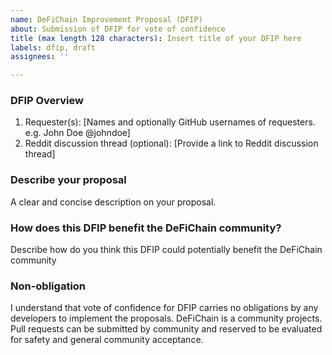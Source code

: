 ```yaml
---
name: DeFiChain Improvement Proposal (DFIP)
about: Submission of DFIP for vote of confidence
title (max length 128 characters): Insert title of your DFIP here
labels: dfip, draft
assignees: ''

---
```


<!-- 
After you have submitted this DFIP on Github, head to DeFiScan and create your command line. Command lines will be required to submit your proposal on-chain officially. Instructions will be provided on DeFiScan. Once the command line is generated, copy and paste it on CLI in your full node wallet. As part of the requirement of DFIP submissions, you are required to pay 50 DFI fee for it to be voted on. Fees will be automatically deducted when the transaction is made on CLI. Do ensure you have sufficient funds. 

Optionally, you are also encouraged to submit a Reddit discussion thread as part of DFIP proposals to allow for a more open discussion with the community. Reddit discussion threads however do not require a fee, you can also use this process to sound out the community's acceptance first before committing to it and paying the fee.

Take note that this is a vote of confidence for DFIP, it carries no obligations by the developers to implement the suggestions. DeFiChain is a community project. Pull requests can be submitted by the community and reserved to be evaluated for safety and general community acceptance.

-->

### DFIP Overview
1. Requester(s): [Names and optionally GitHub usernames of requesters. e.g. John Doe @johndoe]
2. Reddit discussion thread (optional): [Provide a link to Reddit discussion thread]

### Describe your proposal
A clear and concise description on your proposal.

### How does this DFIP benefit the DeFiChain community?
Describe how do you think this DFIP could potentially benefit the DeFiChain community

 <!-- Leave the following intact -->
### Non-obligation
I understand that vote of confidence for DFIP carries no obligations by any developers to implement the proposals. DeFiChain is a community projects. Pull requests can be submitted by community and reserved to be evaluated for safety and general community acceptance.
